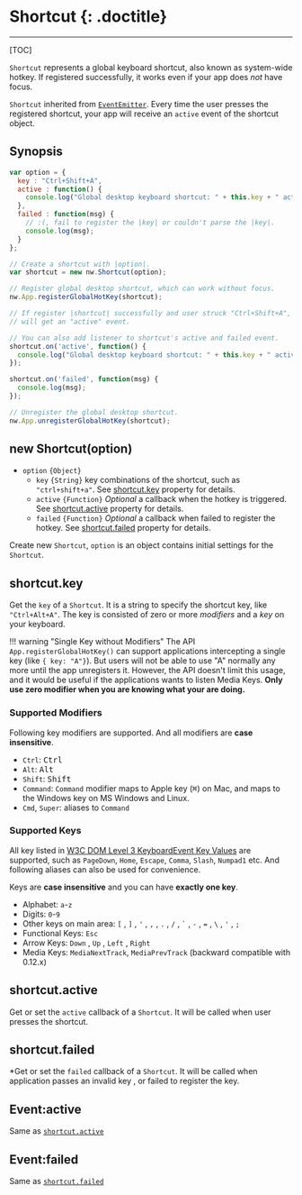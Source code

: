 # Shortcut {: .doctitle}

---

[TOC]

`Shortcut` represents a global keyboard shortcut, also known as system-wide hotkey. If registered successfully, it works even if your app does *not* have focus.

`Shortcut` inherited from [`EventEmitter`](https://nodejs.org/api/events.html#events_class_events_eventemitter). Every time the user presses the registered shortcut, your app will receive an `active` event of the shortcut object.

## Synopsis

```js
var option = {
  key : "Ctrl+Shift+A",
  active : function() {
    console.log("Global desktop keyboard shortcut: " + this.key + " active."); 
  },
  failed : function(msg) {
    // :(, fail to register the |key| or couldn't parse the |key|.
    console.log(msg);
  }
};

// Create a shortcut with |option|.
var shortcut = new nw.Shortcut(option);

// Register global desktop shortcut, which can work without focus.
nw.App.registerGlobalHotKey(shortcut);

// If register |shortcut| successfully and user struck "Ctrl+Shift+A", |shortcut|
// will get an "active" event.

// You can also add listener to shortcut's active and failed event.
shortcut.on('active', function() {
  console.log("Global desktop keyboard shortcut: " + this.key + " active."); 
});

shortcut.on('failed', function(msg) {
  console.log(msg);
});

// Unregister the global desktop shortcut.
nw.App.unregisterGlobalHotKey(shortcut);
```

## new Shortcut(option)

* `option` `{Object}`
    - `key` `{String}` key combinations of the shortcut, such as `"ctrl+shift+a"`. See [shortcut.key](#shortcutkey) property for details.
    - `active` `{Function}` _Optional_ a callback when the hotkey is triggered. See [shortcut.active](#shortcutactive) property for details.
    - `failed` `{Function}` _Optional_ a callback when failed to register the hotkey. See [shortcut.failed](#shortcutfailed) property for details.

Create new `Shortcut`, `option` is an object contains initial settings for the `Shortcut`.

## shortcut.key

Get the `key` of a `Shortcut`. It is a string to specify the shortcut key, like `"Ctrl+Alt+A"`. The key is consisted of zero or more _modifiers_ and a _key_ on your keyboard.

!!! warning "Single Key without Modifiers"
    The API `App.registerGlobalHotKey()` can support applications intercepting a single key (like `{ key: "A"}`). But users will not be able to use "A" normally any more until the app unregisters it. However, the API doesn't limit this usage, and it would be useful if the applications wants to listen Media Keys.
    **Only use zero modifier when you are knowing what your are doing.**

### Supported Modifiers

Following key modifiers are supported. And all modifiers are **case insensitive**.

* `Ctrl`: <kbd>Ctrl</kbd>
* `Alt`: <kbd>Alt</kbd>
* `Shift`: <kbd>Shift</kbd>
* `Command`: `Command` modifier maps to Apple key (<kbd>&#8984;</kbd>) on Mac, and maps to the Windows key on MS Windows and Linux.
* `Cmd`, `Super`: aliases to `Command`

### Supported Keys

All key listed in [W3C DOM Level 3 KeyboardEvent Key Values](http://www.w3.org/TR/DOM-Level-3-Events-key/) are supported, such as `PageDown`, `Home`, `Escape`, `Comma`, `Slash`, `Numpad1` etc. And following aliases can also be used for convenience.

Keys are **case insensitive** and you can have **exactly one key**.

* Alphabet: `a`-`z`
* Digits: `0`-`9`
* Other keys on main area: `[` , `]` , `'` , `,` , `.` , `/` , `` ` `` , `-` , `=` , `\` , `'` , `;`
* Functional Keys: `Esc`
* Arrow Keys: `Down` , `Up` , `Left` , `Right`
* Media Keys: `MediaNextTrack`, `MediaPrevTrack` (backward compatible with 0.12.x)

## shortcut.active

Get or set the `active` callback of a `Shortcut`. It will be called when user presses the shortcut.

## shortcut.failed

*Get or set the `failed` callback of a `Shortcut`. It will be called when application passes an invalid key , or failed to register the key.

## Event:active

Same as [`shortcut.active`](#shortcutactive)

## Event:failed

Same as [`shortcut.failed`](#shortcutfailed)
